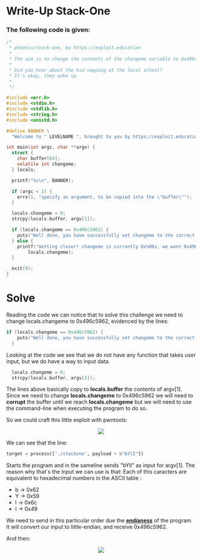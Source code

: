 # Write-Up Stack-One

### The following code is given:

```C
/*
 * phoenix/stack-one, by https://exploit.education
 *
 * The aim is to change the contents of the changeme variable to 0x496c5962
 *
 * Did you hear about the kid napping at the local school?
 * It's okay, they woke up.
 *
 */

#include <err.h>
#include <stdio.h>
#include <stdlib.h>
#include <string.h>
#include <unistd.h>

#define BANNER \
  "Welcome to " LEVELNAME ", brought to you by https://exploit.education"

int main(int argc, char **argv) {
  struct {
    char buffer[64];
    volatile int changeme;
  } locals;

  printf("%s\n", BANNER);

  if (argc < 2) {
    errx(1, "specify an argument, to be copied into the \"buffer\"");
  }

  locals.changeme = 0;
  strcpy(locals.buffer, argv[1]);

  if (locals.changeme == 0x496c5962) {
    puts("Well done, you have successfully set changeme to the correct value");
  } else {
    printf("Getting closer! changeme is currently 0x%08x, we want 0x496c5962\n",
        locals.changeme);
  }

  exit(0);
}
```
# Solve

Reading the code we can notice that to solve this challenge we need to change locals.changeme to 0x496c5962, evidenced by the lines:

```C
if (locals.changeme == 0x496c5962) {
    puts("Well done, you have successfully set changeme to the correct value");
  } 
```
Looking at the code we see that we do not have any function that takes user input, but
we do have a way to input data.

```C
  locals.changeme = 0;
  strcpy(locals.buffer, argv[1]);

```
The lines above basically copy to **locals.buffer** the contents of argv[1].
Since we need to change **locals.changeme** to 0x496c5962 we will need to 
**corrupt** the buffer until we reach **locals.changeme** but we will need to use
the command-line when executing the program to do so.

So we could craft this little exploit with pwntools:
<p align="center">
  <img src="https://github.com/Mistersz/Write-Ups/assets/82767252/da838301-5e19-4b18-811a-77ee80eb5210"/>
</p>

We can see that the line:

```Python
target = process(['./stackone', payload + b"bYlI"])
```
Starts the program and in the sameline sends "bYlI" as input for argv[1]. The reason why that´s the input we can use
is that: Each of this caracters are equivalent to hexadecimal numbers in the ASCII table :

- b -> 0x62
- Y -> 0x59 
- l -> 0x6c
- I -> 0x49

We need to send in this particular order due the [**endianess**](https://en.wikipedia.org/wiki/Endianness) of the program. It will convert our input to little-endian, and receive 0x496c5962.

And then:

<p align="center">
  <img src="https://github.com/Mistersz/Write-Ups/assets/82767252/2c1eff8a-454b-44ba-a5d3-7ce19e52525a"/>
</p>






